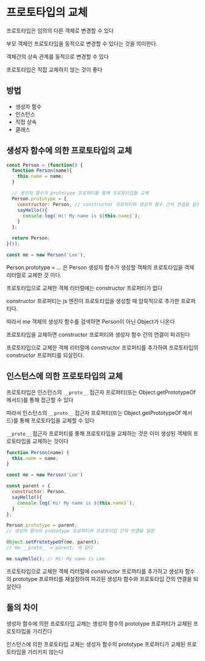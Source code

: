 # 프로토타입의 교체

프로토타입은 임의의 다른 객체로 변경할 수 있다

부모 객체인 프로토타입을 동적으로 변경할 수 있다는 것을 의미한다.

객체간의 상속 관계를 동적으로 변경할 수 있다

프로토타입은 직접 교체하지 않는 것이 좋다

## 방법

- 생성자 함수
- 인스턴스
- 직접 상속
- 클래스

## 생성자 함수에 의한 프로토타입의 교체

```js
const Person = (function() {
  function Person(name){
    this.name = name;
  }

  // 생성자 함수의 prototype 프로퍼티를 통해 프로토타입을 교체
  Person.prototype = {
    constructor: Person, // constructor 프로퍼티와 생성자 함수 간의 연결을 설정
    sayHello(){
      console.log(`Hi! My name is ${this.name}`);
    }
  };

  return Person;
}());

const me = new Person('Lee');
```

Person.prototype = ... 은 Person 생성자 함수가 생성할 객체의 프로토타입을 객체 리터럴로 교체한 것 이다.

프로토타입으로 교체한 객체 리터럴에는 constructor 프로퍼티가 없다

constructor 프로퍼티는 js 엔진이 프로토타입을 생성할 때 암묵적으로 추가한 프로퍼티다.

따라서 me 객체의 생성자 함수를 검색하면 Person이 아닌 Object가 나온다

프로토타입을 교체하면 constructor 프로퍼티와 생성자 함수 간의 연결이 파괴된다

프로토타입으로 교체한 객체 리터럴에 constructor 프로퍼티를 추가하여 프로토타입의 constructor 프로퍼티를 되살린다.

## 인스턴스에 의한 프로토타입의 교체

프로토타입은 인스턴스의 ```__proto__``` 접근자 프로퍼티(또는 Object.getPrototypeOf 메서드)를 통해 접근할 수 있다

따라서 인스턴스의  ```__proto__``` 접근자 프로퍼티(또는 Object.getPrototypeOf 메서드)를 통해 프로토타입을 교체할 수 있다

```__proto__``` 접근자 프로퍼티를 통해 프로토타입을 교체하는 것은 이미 생성된 객체의 프로토타입을 교체하는 것이다

```js
function Person(name) {
  this.name = name;
}

const me = new Person('Lee')

const parent = {
  constructor: Person,
  sayHello(){
    console.log(`Hi! My name is ${this.name}`);
  }
};

Person.prototype = parent; 
// 생성자 함수의 prototype 프로퍼티와 프로토타입 간의 연결을 설정

Object.setPrototypeOf(me, parent);
// me.__proto__ = parent; 와 같다

me.sayHello(); // Hi! My name is Lee
```

프로토타입으로 교체한 객체 리터럴에 constructor 프로퍼티를 추가하고 생성자 함수의 prototype 프로퍼티를 재설정하여 파괴된 생성자 함수와 프로토타입 간의 연결을 되살린다

## 둘의 차이

생성자 함수에 의한 프로토타입 교체는 생성자 함수의 prototype 프로퍼티가 교체된 프로토타입을 가리킨다

인스턴스에 의한 프로토타입 교체는 생성자 함수의 prototype 프로퍼티가 교체된 프로토타입을 가리키지 않는다
